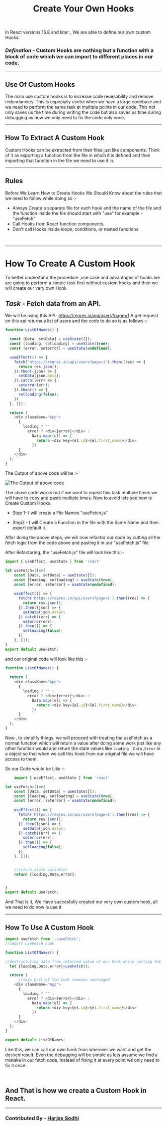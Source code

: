 # <h1 align="center">Create Your Own Hooks</h1>

<br/>

In React versions 16.8 and later , We are able to define our own custom Hooks.

### _Defination_ - Custom Hooks are nothing but a function with a block of code which we can import to different places in our code.

--- 
## Use Of Custom Hooks
The main use custom hooks is to increase code reuesability and remove redundancies.
This is especially useful when we have a large codebase and we need to perform the same task at multiple points in our code. This not only saves us the time during writing the code but also saves us time during debugging as now we only need to fix the code only once.

---
## How To Extract A Custom Hook
Custom Hooks can be extracted from their files just like components. Think of it as exporting a function from the file in which it is defined and then importing that function in the file we need to use it in.

---
## Rules

Before We Learn How to Create Hooks We Should Know about the rules that we need to follow while doing so :- 
 
 * Always Create a separate file for each hook and the name of the file and the function inside the file should start with "use" for example - "useFetch"
 * Call Hooks from React function components.
 * Don't call Hooks inside loops, conditions, or nested functions.

<br/>

---
# How To Create A Custom Hook
To better understand the procedure ,use case and advantages of hooks we are going to perform a simple task first without custom hooks and then we will create our very own Hook.

## _Task_ - Fetch data from an API.

We will be using this API- https://reqres.in/api/users?page=1
A get request on this api returns a list of users and the code to do so is as follows :-
```javascript
function ListOfNames() {

  const [Data, setData] = useState([]);
  const [loading, setloading] = useState(true);
  const [error, seterror] = useState(undefined);

  useEffect(() => {
    fetch('https://reqres.in/api/users?page=1').then((res) => {
      return res.json();
    }).then((json) => {
      setData(json.data);
    }).catch((err) => {
      seterror(err);
    }).then(() => {
      setloading(false);
    })
  }, []);

  return (
    <div className="App">
      {
        loading ? "" :
          error ? <div>{error}</div> :
            Data.map((el) => {
              return <div key={el.id}>{el.first_name}</div>
            })
      }
    </div>
  );
}
```
The Output of above code will be :-

![The Output of above code](assets\CustomHooksImg-1.png "The Output of above code")

The above code works but if we want to repeat this task multiple times we will have to copy and paste multiple times. Now to avoid lets see how to Create Custom Hooks.

* Step 1- I will create a File Names "useFetch.js"

* Step2 - I will Create a Function in the file with the Same Name and then export default it.

After doing the above steps, we will now refactor our code by cutting all the fetch logic from the code above and pasting it in our "useFetch.js" file

After Refactoring, the "useFetch.js" file will look like this :-
```javascript   
import { useEffect, useState } from 'react'

let useFetch=()=>{
    const [Data, setData] = useState([]);
    const [loading, setloading] = useState(true);
    const [error, seterror] = useState(undefined);
  
    useEffect(() => {
      fetch('https://reqres.in/api/users?page=1').then((res) => {
        return res.json();
      }).then((json) => {
        setData(json.data);
      }).catch((err) => {
        seterror(err);
      }).then(() => {
        setloading(false);
      })
    }, []);
}
export default useFetch;
```


and our original code will look like this :-
```javascript 
function ListOfNames() {
  
  return (
    <div className="App">
      {
        loading ? "" :
          error ? <div>{error}</div> :
            Data.map((el) => {
              return <div key={el.id}>{el.first_name}</div>
            })
      }
    </div>
  );
}

```

Now , to simplify things, we will proceed with treating the useFetch as a normal function which will return a value after doing some work just like any other function would and return the state values like ``` loading ,Data,Error ``` in a object so that when we call this hook from our original file we will have access to them.

So our Code would be Like :-
```javascript
    import { useEffect, useState } from 'react'

let useFetch=()=>{
    const [Data, setData] = useState([]);
    const [loading, setloading] = useState(true);
    const [error, seterror] = useState(undefined);
  
    useEffect(() => {
      fetch('https://reqres.in/api/users?page=1').then((res) => {
        return res.json();
      }).then((json) => {
        setData(json.data);
      }).catch((err) => {
        seterror(err);
      }).then(() => {
        setloading(false);
      })
    }, []);


    //return state variables
    return {loading,Data,error};


}
export default useFetch;
```

And That is it, We Have succesfully created our very own custom hook, all we need to do now is use it.

---
## How To Use A Custom Hook

```javascript
import useFetch from './useFetch';
//import useFetch hook

function ListOfNames() {

//destructuring data from returned value of our hook while calling the it just like a function
  let {loading,Data,error}=useFetch();

  return (
      //this part of the code remains unchanged
    <div className="App">
      {
        loading ? "" :
          error ? <div>{error}</div> :
            Data.map((el) => {
              return <div key={el.id}>{el.first_name}</div>
            })
      }
    </div>
  );
}

export default ListOfNames;
```

Like this, we can call our own hook from wherever we want and get the desired result. Even the debugging will be simple as lets assume we find a mistake in our fetch code, instead of fixing it at every point we only need to fix it once. 

<br/>

## And That is how we create a Custom Hook in React.

---
### Contributed By - **[Harjas Sodhi](https://www.linkedin.com/in/harjas-sodhi-ab985317a/)**